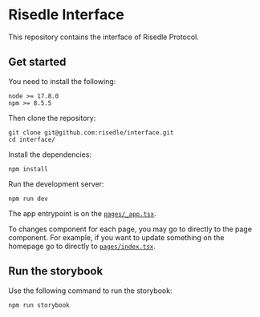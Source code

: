 # Risedle Interface

This repository contains the interface of Risedle Protocol.

## Get started

You need to install the following:

    node >= 17.8.0
    npm >= 8.5.5

Then clone the repository:

    git clone git@github.com:risedle/interface.git
    cd interface/

Install the dependencies:

    npm install

Run the development server:

    npm run dev

The app entrypoint is on the [`pages/_app.tsx`](./pages/_app.tsx).

To changes component for each page, you may go to directly to the page
component. For example, if you want to update something on the homepage go to
directly to [`pages/index.tsx`](pages/index.tsx).

## Run the storybook

Use the following command to run the storybook:

    npm run storybook
